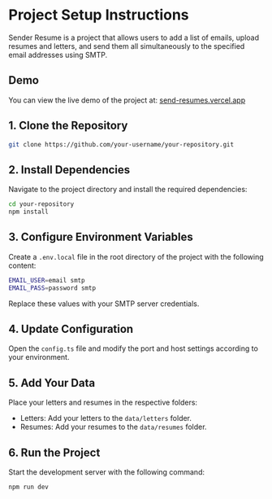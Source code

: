 # Project Setup Instructions

Sender Resume is a project that allows users to add a list of emails, upload resumes and letters, and send them all simultaneously to the specified email addresses using SMTP.

## Demo

You can view the live demo of the project at: [send-resumes.vercel.app](https://send-resumes.vercel.app)

## 1. Clone the Repository

```bash
git clone https://github.com/your-username/your-repository.git
```

## 2. Install Dependencies

Navigate to the project directory and install the required dependencies:

```bash
cd your-repository
npm install
```

## 3. Configure Environment Variables

Create a `.env.local` file in the root directory of the project with the following content:

```bash
EMAIL_USER=email smtp
EMAIL_PASS=password smtp
```

Replace these values with your SMTP server credentials.

## 4. Update Configuration

Open the `config.ts` file and modify the port and host settings according to your environment.

## 5. Add Your Data

Place your letters and resumes in the respective folders:

- Letters: Add your letters to the `data/letters` folder.
- Resumes: Add your resumes to the `data/resumes` folder.

## 6. Run the Project

Start the development server with the following command:

```bash
npm run dev
```
